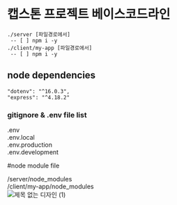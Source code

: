 # 캡스톤 프로젝트 베이스코드라인



```
./server [파일경로에서] 
 -- [ ] npm i -y
./client/my-app [파일경로에서] 
 -- [ ] npm i -y
```

## node dependencies
    "dotenv": "^16.0.3",
    "express": "^4.18.2"

### gitignore & .env file list

.env </br>
.env.local </br>
.env.production </br>
.env.development </br>

#node module file </br>

/server/node_modules </br>
/client/my-app/node_modules </br>![제목 없는 디자인 (1)](https://github.com/Kbigstar/Capstone_React_NodeJS/assets/93638178/0bf614bb-9408-4bfb-9443-13cb3d3e44b2)

